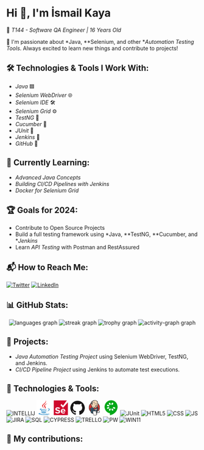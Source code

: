 # Hi 👋, I'm İsmail Kaya

🔭 *T144 - Software QA Engineer | 16 Years Old*

🚀 I'm passionate about *Java, **Selenium, and other **Automation Testing Tools*.
Always excited to learn new things and contribute to projects!

## 🛠 Technologies & Tools I Work With:

- *Java* 🟦
- *Selenium WebDriver* 🌐
- *Selenium IDE* 🛠
- *Selenium Grid* ⚙️
- *TestNG* 🔧
- *Cucumber* 🥒
- *JUnit* 📑
- *Jenkins* 🔄
- *GitHub* 🐙

## 🌱 Currently Learning:
- *Advanced Java Concepts*
- *Building CI/CD Pipelines with Jenkins*
- *Docker for Selenium Grid*

## 🏆 Goals for 2024:
- Contribute to Open Source Projects
- Build a full testing framework using *Java, **TestNG, **Cucumber, and **Jenkins*
- Learn *API Testing* with Postman and RestAssured

## 📬 How to Reach Me:
[![Twitter](https://img.shields.io/badge/Twitter-blue?style=for-the-badge&logo=twitter)](https://twitter.com/username)
[![LinkedIn](https://img.shields.io/badge/LinkedIn-blue?style=for-the-badge&logo=linkedin)](https://www.linkedin.com/in/ismail-kaya2534/)

## 📊 GitHub Stats:
<div align="center">
  <img src="https://github-readme-stats.vercel.app/api/top-langs?username=T144-ismailkaya&locale=en&hide_title=false&layout=compact&card_width=320&langs_count=5&theme=dracula&hide_border=false&order=2" height="150" alt="languages graph"  />
  <img src="https://streak-stats.demolab.com?user=T144-ismailkaya&locale=en&mode=daily&theme=dracula&hide_border=false&border_radius=5&order=3" height="150" alt="streak graph"  />
  <img src="https://github-profile-trophy.vercel.app?username=T144-ismailkaya&theme=dracula&column=-1&row=1&margin-w=8&margin-h=8&no-bg=false&no-frame=false&order=4" height="150" alt="trophy graph"  />
  <img src="https://github-readme-activity-graph.vercel.app/graph?username=T144-ismailkaya&radius=16&theme=react&area=true&order=5" height="300" alt="activity-graph graph"  />
</div>

###

## 💼 Projects:
- *Java Automation Testing Project* using Selenium WebDriver, TestNG, and Jenkins.
- *CI/CD Pipeline Project* using Jenkins to automate test executions.

## 🔧 Technologies & Tools:
<div>
<p align="left">
<img src="https://cdn.jsdelivr.net/gh/devicons/devicon@latest/icons/intellij/intellij-original.svg" alt="INTELLIJ" width="40" height="40"/>
<img src="https://raw.githubusercontent.com/devicons/devicon/master/icons/java/java-original.svg" alt="Java" width="40" height="40"/>
<img src="https://raw.githubusercontent.com/devicons/devicon/master/icons/selenium/selenium-original.svg" alt="Selenium" width="40" height="40"/>
<img src="https://raw.githubusercontent.com/devicons/devicon/master/icons/github/github-original.svg" alt="GitHub" width="40" height="40"/>
<img src="https://raw.githubusercontent.com/devicons/devicon/master/icons/jenkins/jenkins-original.svg" alt="Jenkins" width="40" height="40"/>
<img src="https://raw.githubusercontent.com/devicons/devicon/master/icons/cucumber/cucumber-plain.svg" alt="Cucumber" width="40" height="40"/>
<img src="https://cdn.jsdelivr.net/gh/devicons/devicon@latest/icons/junit/junit-original-wordmark.svg" alt="JUnit" width="40" height="40"/>
<img src="https://cdn.jsdelivr.net/gh/devicons/devicon@latest/icons/html5/html5-original-wordmark.svg" alt="HTML5" width="40" height="40"/>
<img src="https://cdn.jsdelivr.net/gh/devicons/devicon@latest/icons/css3/css3-original-wordmark.svg" alt="CSS" width="40" height="40"/>
<img src="https://cdn.jsdelivr.net/gh/devicons/devicon@latest/icons/javascript/javascript-original.svg" alt="JS" width="40" height="40"/>
<img src="https://cdn.jsdelivr.net/gh/devicons/devicon@latest/icons/jira/jira-original.svg" alt="JIRA" width="40" height="40"/>
<img src="https://cdn.jsdelivr.net/gh/devicons/devicon@latest/icons/azuresqldatabase/azuresqldatabase-original.svg" alt="SQL" width="40" height="40"/>
<img src="https://cdn.jsdelivr.net/gh/devicons/devicon@latest/icons/cypressio/cypressio-original.svg" alt="CYPRESS" width="40" height="40"/>
<img src="https://cdn.jsdelivr.net/gh/devicons/devicon@latest/icons/trello/trello-original.svg" alt="TRELLO" width="40" height="40"/>
<img src="https://cdn.jsdelivr.net/gh/devicons/devicon@latest/icons/playwright/playwright-original.svg" alt="PW" width="40" height="40"/>
<img src="https://cdn.jsdelivr.net/gh/devicons/devicon@latest/icons/windows11/windows11-original-wordmark.svg" alt="WIN11" width="40" height="40"/>
</p>
</div>
  
  ## 🌟 My contributions:
